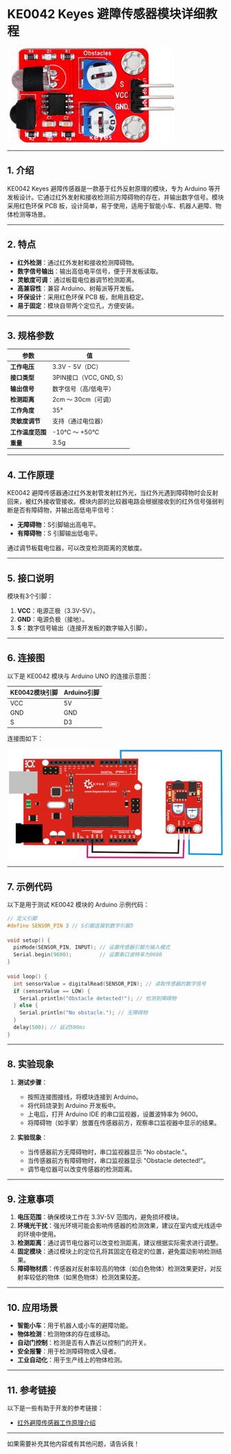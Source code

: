 # **KE0042 Keyes 避障传感器模块详细教程**

![image-20250312160235383](media/image-20250312160235383.png)

---

## **1. 介绍**

KE0042 Keyes 避障传感器是一款基于红外反射原理的模块，专为 Arduino 等开发板设计。它通过红外发射和接收检测前方障碍物的存在，并输出数字信号。模块采用红色环保 PCB 板，设计简单，易于使用，适用于智能小车、机器人避障、物体检测等场景。

---

## **2. 特点**

- **红外检测**：通过红外发射和接收检测障碍物。
- **数字信号输出**：输出高低电平信号，便于开发板读取。
- **灵敏度可调**：通过板载电位器调节检测距离。
- **高兼容性**：兼容 Arduino、树莓派等开发板。
- **环保设计**：采用红色环保 PCB 板，耐用且稳定。
- **易于固定**：模块自带两个定位孔，方便安装。

---

## **3. 规格参数**

| 参数            | 值                     |
|-----------------|------------------------|
| **工作电压**    | 3.3V - 5V（DC）        |
| **接口类型**    | 3PIN接口（VCC, GND, S） |
| **输出信号**    | 数字信号（高/低电平）  |
| **检测距离**    | 2cm ～ 30cm（可调）    |
| **工作角度**    | 35°                    |
| **灵敏度调节**  | 支持（通过电位器）     |
| **工作温度范围**| -10℃ ～ +50℃          |
| **重量**        | 3.5g                   |

---

## **4. 工作原理**

KE0042 避障传感器通过红外发射管发射红外光，当红外光遇到障碍物时会反射回来，被红外接收管接收。模块内部的比较器电路会根据接收到的红外信号强弱判断是否有障碍物，并输出高低电平信号：
- **无障碍物**：S引脚输出高电平。
- **有障碍物**：S 引脚输出低电平。

通过调节板载电位器，可以改变检测距离的灵敏度。

---

## **5. 接口说明**

模块有3个引脚：
1. **VCC**：电源正极（3.3V-5V）。
2. **GND**：电源负极（接地）。
3. **S**：数字信号输出（连接开发板的数字输入引脚）。

---

## **6. 连接图**

以下是 KE0042 模块与 Arduino UNO 的连接示意图：

| KE0042模块引脚 | Arduino引脚 |
| -------------- | ----------- |
| VCC            | 5V          |
| GND            | GND         |
| S              | D3          |

连接图如下：

![image-20250312160247720](media/image-20250312160247720.png)

---

## **7. 示例代码**

以下是用于测试 KE0042 模块的 Arduino 示例代码：

```cpp
// 定义引脚
#define SENSOR_PIN 3 // S引脚连接到数字引脚3

void setup() {
  pinMode(SENSOR_PIN, INPUT); // 设置传感器引脚为输入模式
  Serial.begin(9600);         // 设置串口波特率为9600
}

void loop() {
  int sensorValue = digitalRead(SENSOR_PIN); // 读取传感器的数字信号
  if (sensorValue == LOW) {
    Serial.println("Obstacle detected!"); // 检测到障碍物
  } else {
    Serial.println("No obstacle."); // 无障碍物
  }
  delay(500); // 延迟500ms
}
```

---

## **8. 实验现象**

1. **测试步骤**：
   - 按照连接图接线，将模块连接到 Arduino。
   - 将代码烧录到 Arduino 开发板中。
   - 上电后，打开 Arduino IDE 的串口监视器，设置波特率为 9600。
   - 将障碍物（如手掌）放置在传感器前方，观察串口监视器中显示的结果。

2. **实验现象**：
   - 当传感器前方无障碍物时，串口监视器显示 "No obstacle."。
   - 当传感器前方有障碍物时，串口监视器显示 "Obstacle detected!"。
   - 调节电位器可以改变传感器的检测距离。

---

## **9. 注意事项**

1. **电压范围**：确保模块工作在 3.3V-5V 范围内，避免损坏模块。
2. **环境光干扰**：强光环境可能会影响传感器的检测效果，建议在室内或光线适中的环境中使用。
3. **检测距离**：通过调节电位器可以改变检测距离，建议根据实际需求进行调整。
4. **固定模块**：通过模块上的定位孔将其固定在稳定的位置，避免震动影响检测结果。
5. **障碍物材质**：传感器对反射率较高的物体（如白色物体）检测效果更好，对反射率较低的物体（如黑色物体）检测效果较差。

---

## **10. 应用场景**

- **智能小车**：用于机器人或小车的避障功能。
- **物体检测**：检测物体的存在或移动。
- **自动门控制**：检测是否有人靠近以控制门的开关。
- **安全报警**：用于检测障碍物或入侵者。
- **工业自动化**：用于生产线上的物体检测。

---

## **11. 参考链接**

以下是一些有助于开发的参考链接：
- [红外避障传感器工作原理介绍](https://en.wikipedia.org/wiki/Infrared_sensor)

---

如果需要补充其他内容或有其他问题，请告诉我！
